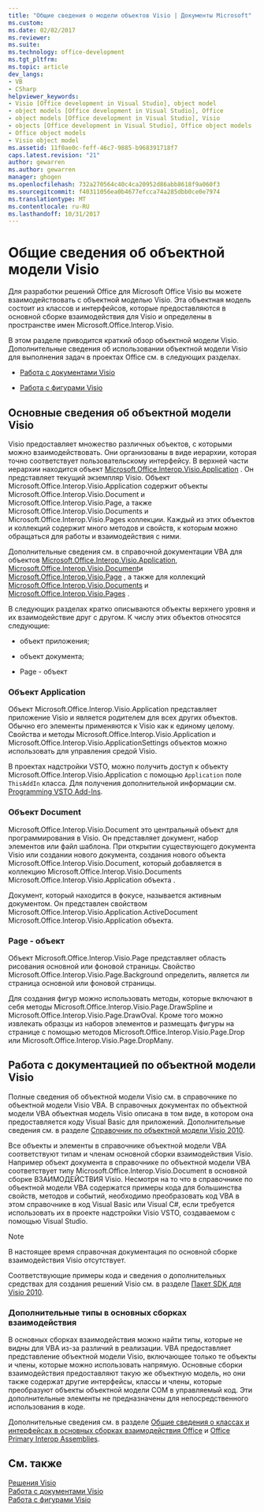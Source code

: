```yaml
---
title: "Общие сведения о модели объектов Visio | Документы Microsoft"
ms.custom: 
ms.date: 02/02/2017
ms.reviewer: 
ms.suite: 
ms.technology: office-development
ms.tgt_pltfrm: 
ms.topic: article
dev_langs:
- VB
- CSharp
helpviewer_keywords:
- Visio [Office development in Visual Studio], object model
- object models [Office development in Visual Studio], Office
- object models [Office development in Visual Studio], Visio
- objects [Office development in Visual Studio], Office object models
- Office object models
- Visio object model
ms.assetid: 11f0ae0c-feff-46c7-9885-b968391718f7
caps.latest.revision: "21"
author: gewarren
ms.author: gewarren
manager: ghogen
ms.openlocfilehash: 732a270564c40c4ca20952d86abb8618f9a060f3
ms.sourcegitcommit: f40311056ea0b4677efcca74a285dbb0ce0e7974
ms.translationtype: MT
ms.contentlocale: ru-RU
ms.lasthandoff: 10/31/2017
---
```

# <a name="visio-object-model-overview"></a>Общие сведения об объектной модели Visio
  Для разработки решений Office для Microsoft Office Visio вы можете взаимодействовать с объектной моделью Visio. Эта объектная модель состоит из классов и интерфейсов, которые предоставляются в основной сборке взаимодействия для Visio и определены в пространстве имен Microsoft.Office.Interop.Visio.  
  
 В этом разделе приводится краткий обзор объектной модели Visio. Дополнительные сведения об использовании объектной модели Visio для выполнения задач в проектах Office см. в следующих разделах.  
  
-   [Работа с документами Visio](../vsto/working-with-visio-documents.md)  
  
-   [Работа с фигурами Visio](../vsto/working-with-visio-shapes.md)  
  
## <a name="understanding-the-visio-object-model"></a>Основные сведения об объектной модели Visio  
 Visio предоставляет множество различных объектов, с которыми можно взаимодействовать. Они организованы в виде иерархии, которая точно соответствует пользовательскому интерфейсу. В верхней части иерархии находится объект [Microsoft.Office.Interop.Visio.Application](https://msdn.microsoft.com/library/office/ff766485.aspx) . Он представляет текущий экземпляр Visio. Объект Microsoft.Office.Interop.Visio.Application содержит объекты Microsoft.Office.Interop.Visio.Document и Microsoft.Office.Interop.Visio.Page, а также Microsoft.Office.Interop.Visio.Documents и Microsoft.Office.Interop.Visio.Pages коллекции. Каждый из этих объектов и коллекций содержит много методов и свойств, к которым можно обращаться для работы и взаимодействия с ними.  
  
 Дополнительные сведения см. в справочной документации VBA для объектов [Microsoft.Office.Interop.Visio.Application](https://msdn.microsoft.com/library/office/ff766485.aspx), [Microsoft.Office.Interop.Visio.Document](https://msdn.microsoft.com/library/office/ff765575.aspx)и [Microsoft.Office.Interop.Visio.Page](https://msdn.microsoft.com/library/office/ff767035.aspx) , а также для коллекций [Microsoft.Office.Interop.Visio.Documents](https://msdn.microsoft.com/library/office/ff768812.aspx) и [Microsoft.Office.Interop.Visio.Pages](https://msdn.microsoft.com/library/office/ff766165.aspx) .  
  
 В следующих разделах кратко описываются объекты верхнего уровня и их взаимодействие друг с другом. К числу этих объектов относятся следующие:  
  
-   объект приложения;  
  
-   объект документа;  
  
-   Page - объект  
  
### <a name="application-object"></a>Объект Application  
 Объект Microsoft.Office.Interop.Visio.Application представляет приложение Visio и является родителем для всех других объектов. Обычно его элементы применяются к Visio как к единому целому. Свойства и методы Microsoft.Office.Interop.Visio.Application и Microsoft.Office.Interop.Visio.ApplicationSettings объектов можно использовать для управления средой Visio.  
  
 В проектах надстройки VSTO, можно получить доступ к объекту Microsoft.Office.Interop.Visio.Application с помощью `Application` поле `ThisAddIn` класса. Для получения дополнительной информации см. [Programming VSTO Add-Ins](../vsto/programming-vsto-add-ins.md).  
  
### <a name="document-object"></a>Объект Document  
 Microsoft.Office.Interop.Visio.Document это центральный объект для программирования в Visio. Он представляет документ, набор элементов или файл шаблона. При открытии существующего документа Visio или создании нового документа, создания нового объекта Microsoft.Office.Interop.Visio.Document, который добавляется в коллекцию Microsoft.Office.Interop.Visio.Documents Microsoft.Office.Interop.Visio.Application объекта .  
  
 Документ, который находится в фокусе, называется активным документом. Он представлен свойством Microsoft.Office.Interop.Visio.Application.ActiveDocument Microsoft.Office.Interop.Visio.Application объекта.  
  
### <a name="page-object"></a>Page - объект  
 Объект Microsoft.Office.Interop.Visio.Page представляет область рисования основной или фоновой страницы. Свойство Microsoft.Office.Interop.Visio.Page.Background определить, является ли страница основной или фоновой страницы.  
  
 Для создания фигур можно использовать методы, которые включают в себя методы Microsoft.Office.Interop.Visio.Page.DrawSpline и Microsoft.Office.Interop.Visio.Page.DrawOval. Кроме того можно извлекать образцы из наборов элементов и размещать фигуры на странице с помощью методов Microsoft.Office.Interop.Visio.Page.Drop или Microsoft.Office.Interop.Visio.Page.DropMany.  
  
## <a name="using-the-visio-object-model-documentation"></a>Работа с документацией по объектной модели Visio  
 Полные сведения об объектной модели Visio см. в справочнике по объектной модели Visio VBA. В справочных документах по объектной модели VBA объектная модель Visio описана в том виде, в котором она предоставляется коду Visual Basic для приложений. Дополнительные сведения см. в разделе [Справочник по объектной модели Visio 2010](http://go.microsoft.com/fwlink/?LinkId=199775).  
  
 Все объекты и элементы в справочнике объектной модели VBA соответствуют типам и членам основной сборки взаимодействия Visio. Например объект документа в справочнике по объектной модели VBA соответствует типу Microsoft.Office.Interop.Visio.Document в основной сборке ВЗАИМОДЕЙСТВИЯ Visio. Несмотря на то что в справочнике по объектной модели VBA содержатся примеры кода для большинства свойств, методов и событий, необходимо преобразовать код VBA в этом справочнике в код Visual Basic или Visual C#, если требуется использовать их в проекте надстройки Visio VSTO, создаваемом с помощью Visual Studio.  
  
> [!NOTE]  
>  В настоящее время справочная документация по основной сборке взаимодействия Visio отсутствует.  
  
 Соответствующие примеры кода и сведения о дополнительных средствах для создания решений Visio см. в разделе [Пакет SDK для Visio 2010](http://go.microsoft.com/fwlink/?LinkId=196501).  
  
### <a name="additional-types-in-primary-interop-assemblies"></a>Дополнительные типы в основных сборках взаимодействия  
 В основных сборках взаимодействия можно найти типы, которые не видны для VBA из-за различий в реализации. VBA предоставляет представление объектной модели Visio, включающее только те объекты и члены, которые можно использовать напрямую. Основные сборки взаимодействия предоставляют такую же объектную модель, но они также содержат другие интерфейсы, классы и члены, которые преобразуют объекты объектной модели COM в управляемый код. Эти дополнительные элементы не предназначены для непосредственного использования в коде.  
  
 Дополнительные сведения см. в разделе [Общие сведения о классах и интерфейсах в основных сборках взаимодействия Office](http://go.microsoft.com/fwlink/?LinkId=189592) и [Office Primary Interop Assemblies](../vsto/office-primary-interop-assemblies.md).  
  
## <a name="see-also"></a>См. также  
 [Решения Visio](../vsto/visio-solutions.md)   
 [Работа с документами Visio](../vsto/working-with-visio-documents.md)   
 [Работа с фигурами Visio](../vsto/working-with-visio-shapes.md)  
  
  